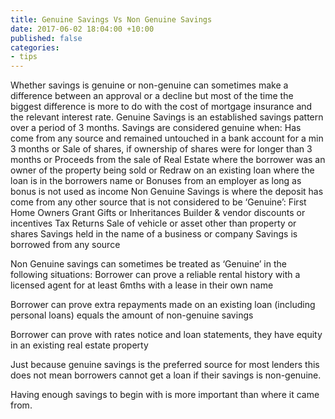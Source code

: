 ```yaml
---
title: Genuine Savings Vs Non Genuine Savings
date: 2017-06-02 18:04:00 +10:00
published: false
categories:
- tips
---
```


Whether savings is genuine or non-genuine can sometimes make a difference between an approval or a decline but most of the time the biggest difference is more to do with the cost of mortgage insurance and the relevant interest rate.
Genuine Savings is an established savings pattern over a period of 3 months.  Savings are considered genuine when:
Has come from any source and remained untouched in a bank account for a min 3 months or
Sale of shares, if ownership of shares were for longer than 3 months or
Proceeds from the sale of Real Estate where the borrower was an owner of the property being sold or
Redraw on an existing loan where the loan is in the borrowers name or
Bonuses from an employer as long as bonus is not used as income
Non Genuine Savings is where the deposit has come from any other source that is not considered to be ‘Genuine’:
First Home Owners Grant
Gifts or Inheritances
Builder & vendor discounts or incentives
Tax Returns
Sale of vehicle or asset other than property or shares
Savings held in the name of a business or company
Savings is borrowed from any source

Non Genuine savings can sometimes be treated as ‘Genuine’ in the following situations:
Borrower can prove a reliable rental history with a licensed agent for at least 6mths with a lease in their own name

Borrower can prove extra repayments made on an existing loan (including personal loans) equals the amount of non-genuine savings

Borrower can prove with rates notice and loan statements, they have equity in an existing real estate property

Just because genuine savings is the preferred source for most lenders this does not mean borrowers cannot get a loan if their savings is non-genuine.

Having enough savings to begin with is more important than where it came from.